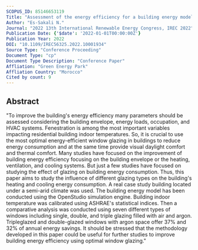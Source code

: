 ```yaml
---
SCOPUS_ID: 85146653119
Title: "Assessment of the energy efficiency for a building energy model using different glazing windows in a semi-arid climate"
Author: "Es-Sakali N."
Journal: "2022 13th International Renewable Energy Congress, IREC 2022"
Publication Date: {'$date': '2022-01-01T00:00:00Z'}
Publication Year: 2022
DOI: "10.1109/IREC56325.2022.10001934"
Source Type: "Conference Proceeding"
Document Type: "cp"
Document Type Description: "Conference Paper"
Affliation: "Green Energy Park"
Affliation Country: "Morocco"
Cited by count: 9
---
```


## Abstract
"To improve the building's energy efficiency many parameters should be assessed considering the building envelope, energy loads, occupation, and HVAC systems. Fenestration is among the most important variables impacting residential building indoor temperatures. So, it is crucial to use the most optimal energy-efficient window glazing in buildings to reduce energy consumption and at the same time provide visual daylight comfort and thermal comfort. Many studies have focused on the improvement of building energy efficiency focusing on the building envelope or the heating, ventilation, and cooling systems. But just a few studies have focused on studying the effect of glazing on building energy consumption. Thus, this paper aims to study the influence of different glazing types on the building's heating and cooling energy consumption. A real case study building located under a semi-arid climate was used. The building energy model has been conducted using the OpenStudio simulation engine. Building indoor temperature was calibrated using ASHRAE's statistical indices. Then a comparative analysis was conducted using seven different types of windows including single, double, and triple glazing filled with air and argon. Tripleglazed and double-glazed windows with argon space offer 37% and 32% of annual energy savings. It should be stressed that the methodology developed in this paper could be useful for further studies to improve building energy efficiency using optimal window glazing."
